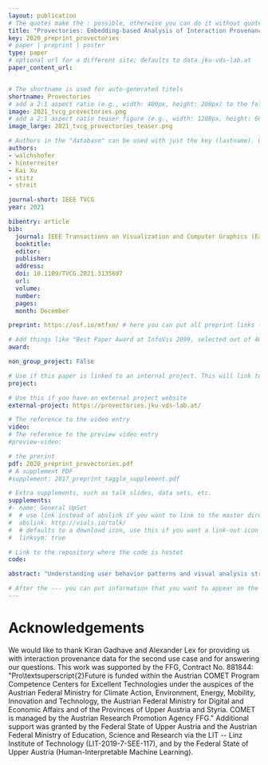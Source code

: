 ```yaml
---
layout: publication
# The quotes make the : possible, otherwise you can do it without quotes
title: "Provectories: Embedding-based Analysis of Interaction Provenance Data"
key: 2020_preprint_provectories
# paper | preprint | poster
type: paper
# optional url for a different site; defaults to data.jku-vds-lab.at
paper_content_url: 


# The shortname is used for auto-generated titels
shortname: Provectories
# add a 2:1 aspect ratio (e.g., width: 400px, height: 200px) to the folder /assets/images/papers/
image: 2021_tvcg_provectories.png
# add a 2:1 aspect ratio teaser figure (e.g., width: 1200px, height: 600px) to the folder /assets/images/papers/
image_large: 2021_tvcg_provectories_teaser.png

# Authors in the "database" can be used with just the key (lastname). Others can be written properly.
authors:
- walchshofer
- hinterreiter
- Kai Xu
- stitz
- streit 

journal-short: IEEE TVCG
year: 2021

bibentry: article
bib:
  journal: IEEE Transactions on Visualization and Computer Graphics (Early Access)
  booktitle: 
  editor: 
  publisher: 
  address: 
  doi: 10.1109/TVCG.2021.3135697
  url:
  volume: 
  number: 
  pages: 
  month: December

preprint: https://osf.io/mtfxn/ # here you can put all preprint links (arxiv.org, osf.io,...)

# Add things like "Best Paper Award at InfoVis 2099, selected out of 4000 submissions"
award:

non_group_project: False

# Use if this paper is linked to an internal project. This will link to the project site
project: 

# Use this if you have an external project website
external-project: https://provectories.jku-vds-lab.at/

# The reference to the video entry
video: 
# The reference to the preview video entry
#preview-video:

# the prerint
pdf: 2020_preprint_provectories.pdf
# A supplement PDF
#supplement: 2017_preprint_taggle_supplement.pdf

# Extra supplements, such as talk slides, data sets, etc.
supplements:
#- name: General UpSet
#  # use link instead of abslink if you want to link to the master directory
#  abslink: http://vials.io/talk/
#  # defaults to a download icon, use this if you want a link-out icon
#  linksym: true

# Link to the repository where the code is hostet
code: 

abstract: "Understanding user behavior patterns and visual analysis strategies is a long-standing challenge. Existing approaches rely largely on time-consuming manual processes such as interviews and the analysis of observational data. While it is technically possible to capture a history of user interactions and application states, it remains difficult to extract and describe analysis strategies based on interaction provenance. In this paper, we propose a novel visual approach to the meta-analysis of interaction provenance. We capture single and multiple user sessions as graphs of high-dimensional application states. Our meta-analysis is based on two different types of two-dimensional embeddings of these high-dimensional states: layouts based on (i) topology and (ii) attribute similarity. We applied these visualization approaches to synthetic and real user provenance data captured in two user studies. From our visualizations, we were able to extract patterns for data types and analytical reasoning strategies."

# After the --- you can put information that you want to appear on the website using markdown formatting or HTML. A good example are acknowledgements, extra references, an erratum, etc.
---
```



# Acknowledgements

We would like to thank Kiran Gadhave and Alexander Lex for providing us with interaction provenance data for the second use case and for answering our questions. This work was supported by the FFG, Contract No. 881844: "Pro\textsuperscript{2}Future is funded within the Austrian COMET Program Competence Centers for Excellent Technologies under the auspices of the Austrian Federal Ministry for Climate Action, Environment, Energy, Mobility, Innovation and Technology, the Austrian Federal Ministry for Digital and Economic Affairs and of the Provinces of Upper Austria and Styria. COMET is managed by the Austrian Research Promotion Agency FFG." Additional support was granted by the Federal State of Upper Austria and the Austrian Federal Ministry of Education, Science and Research via the LIT -- Linz Institute of Technology (LIT-2019-7-SEE-117), and by the Federal State of Upper Austria (Human-Interpretable Machine Learning).